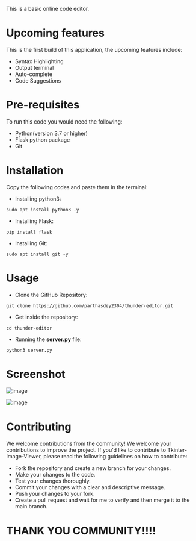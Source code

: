 This is a basic online code editor.

# Upcoming features
This is the first build of this application, the upcoming features include:
+ Syntax Highlighting
+ Output terminal
+ Auto-complete
+ Code Suggestions

# Pre-requisites
To run this code you would need the following:
+ Python(version 3.7 or higher)
+ Flask python package
+ Git


# Installation
Copy the following codes and paste them in the terminal:
+ Installing python3:
```
sudo apt install python3 -y
```

+ Installing Flask:
```
pip install flask
```

+ Installing Git:
```
sudo apt install git -y
```

# Usage
+ Clone the GitHub Repository:
```
git clone https://github.com/parthasdey2304/thunder-editor.git
```

+ Get inside the repository:
```
cd thunder-editor
```

+ Running the **server.py** file:
```
python3 server.py
```

# Screenshot
![image](https://github.com/parthasdey2304/thunder-editor/assets/131694386/66841277-178d-425a-97d4-d0fc6f055707)


![image](https://github.com/parthasdey2304/thunder-editor/assets/131694386/aa2e5a4a-90fe-48e2-a08e-0f4799c67419)


# Contributing
We welcome contributions from the community! We welcome your contributions to improve the project. If you'd like to contribute to Tkinter-Image-Viewer, please read the following guidelines on how to contribute:
+ Fork the repository and create a new branch for your changes.
+ Make your changes to the code.
+ Test your changes thoroughly.
+ Commit your changes with a clear and descriptive message.
+ Push your changes to your fork.
+ Create a pull request and wait for me to verify and then merge it to the main branch.

# THANK YOU COMMUNITY!!!!
 
